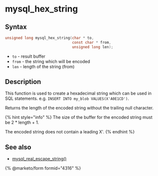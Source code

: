 # mysql\_hex\_string

## Syntax

```c
unsigned long mysql_hex_string(char * to,
                               const char * from,
                               unsigned long len);
```

* `to` - result buffer
* `from` - the string which will be encoded
* `len` - length of the string (from)

## Description

This function is used to create a hexadecimal string which can be used in SQL statements. e.g. `INSERT INTO my_blob VALUES(X'A0E1CD')`.

Returns the length of the encoded string without the trailing null character.

{% hint style="info" %}
The size of the buffer for the encoded string must be 2 \* length + 1.

The encoded string does not contain a leading X'.
{% endhint %}

## See also

* [mysql\_real\_escape\_string()](mysql_real_escape_string.md)


{% @marketo/form formid="4316" %}
